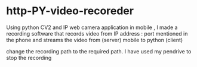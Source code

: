 # http-PY-video-recoreder
Using python CV2 and IP web camera application in mobile , I made a recording software that records video from IP address : port mentioned in the phone and streams the video from (server) mobile to python (client)

change the recording path to the required path. I have used my pendrive to stop the recording

